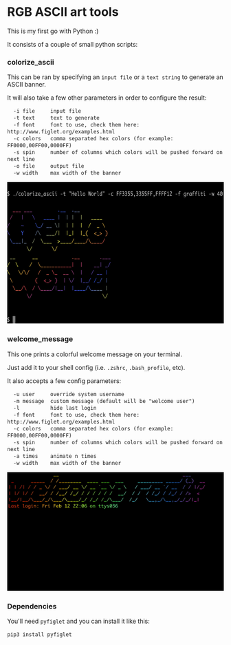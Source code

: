 # RGB ASCII art tools

This is my first go with Python :)

It consists of a couple of small python scripts:

### colorize_ascii

This can be ran by specifying an `input file` or a `text string` to generate an ASCII banner.

It will also take a few other parameters in order to configure the result:
```
  -i file     input file
  -t text     text to generate
  -f font     font to use, check them here: http://www.figlet.org/examples.html
  -c colors   comma separated hex colors (for example: FF0000,00FF00,0000FF)
  -s spin     number of columns which colors will be pushed forward on next line
  -o file     output file
  -w width    max width of the banner
```

<img src="docs/example1.png" width="600" height="329">

### welcome_message

This one prints a colorful welcome message on your terminal.

Just add it to your shell config (i.e. `.zshrc`, `.bash_profile`, etc).

It also accepts a few config parameters:
```
  -u user     override system username
  -m message  custom message (default will be "welcome user")
  -l          hide last login
  -f font     font to use, check them here: http://www.figlet.org/examples.html
  -c colors   comma separated hex colors (for example: FF0000,00FF00,0000FF)
  -s spin     number of columns which colors will be pushed forward on next line
  -a times    animate n times
  -w width    max width of the banner
```

![Alt Text](docs/example2.gif)

### Dependencies

You'll need `pyfiglet` and you can install it like this:

```
pip3 install pyfiglet
```


